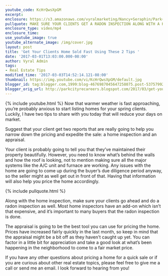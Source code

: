 ```yaml
---
youtube_code: KcHrQwsXpGM
excerpt:
enclosure: https://s3.amazonaws.com/vyralmarketing/Nancy+Seraphin/Park+City+Real+Estate+Careers-+2+Tips+for+Low+Days+on+Market.mp4
pullquote: MAKE SURE YOUR CLIENTS GET A RADON INSPECTION ALONG WITH A HOME INSPECTION.
enclosure_type: video/mp4
enclosure_time:
use_youtube_image: true
youtube_alternate_image: /img/cover.jpg
layout: post
title: 'Get Your Clients Home Sold Fast Using These 2 Tips '
date: '2017-03-01T13:03:00.000-08:00'
author: Vyral Admin
tags:
- Real Estate Tips
modified_time: '2017-03-03T14:52:14.121-08:00'
thumbnail: https://img.youtube.com/vi/KcHrQwsXpGM/default.jpg
blogger_id: tag:blogger.com,1999:blog-4676987045647258075.post-5375799258956431995
blogger_orig_url: http://parkcityrecareers.blogspot.com/2017/03/get-your-clients-home-sold-fast-using.html
---
```

{% include youtube.html %}
Now that warmer weather is fast approaching, you’re probably anxious to start listing homes for your spring clients. Luckily, I have two tips to share with you today that will reduce your days on  market.

Suggest that your client get two reports that are really going to help you narrow down the pricing and expedite the sale: a home inspection and an appraisal.

Your client is probably going to tell you that they’ve maintained their property beautifully. However, you need to know what’s behind the walls and how the roof is looking, not to mention making sure all the major systems like the A/C unit and furnace are working. Any issues with the home are going to come up during the buyer’s due diligence period anyway, so the seller might as well get out in front of that. Having that information will also help you price the home accordingly.

{% include pullquote.html %}

Along with the home inspection, make sure your clients go ahead and do a radon inspection as well. Most home inspectors have an add-on which isn’t that expensive, and it’s important to many buyers that the radon inspection is done.

The appraisal is going to be the best tool you can use for pricing the home. Prices have increased fairly quickly in the last month, so keep in mind that the appraisal might be a bit off as they haven't caught up yet. You can factor in a little bit for appreciation and take a good look at what’s been happening in the neighborhood to come to a fair market price.

If you have any other questions about pricing a home for a quick sale or if you are curious about other real estate topics, please feel free to give me a call or send me an email. I look forward to hearing from you!
